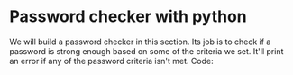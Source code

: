 # Password checker with python
 We will build a password checker in this section. Its job is to check if a password is strong enough based on some of the criteria we set. It'll print an error if any of the password criteria isn't met.  Code:
